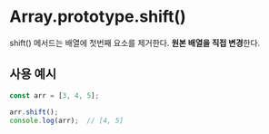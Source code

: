 # Array.prototype.shift()

shift() 메서드는 배열에 첫번째 요소를 제거한다. **원본 배열을 직접 변경**한다.

## 사용 예시
```javascript
const arr = [3, 4, 5];

arr.shift();
console.log(arr);  // [4, 5]
```
